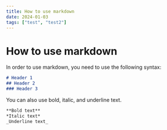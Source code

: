 ```yaml
---
title: How to use markdown
date: 2024-01-03
tags: ["test", "test2"]
---
```


# How to use markdown
In order to use markdown, you need to use the following syntax:

```markdown
# Header 1
## Header 2
### Header 3
```

You can also use bold, italic, and underline text.

```markdown
**Bold text**
*Italic text*
_Underline text_
```